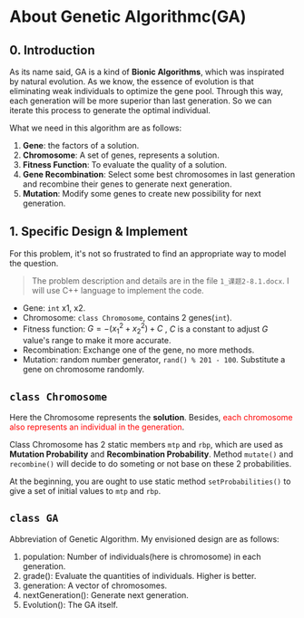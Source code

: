 # About Genetic Algorithmc(GA)

## 0. Introduction
As its name said, GA is a kind of **Bionic Algorithms**, which was inspirated by natural evolution. As we know, the essence of evolution is that eliminating weak individuals to optimize the gene pool. Through this way, each generation will be more superior than last generation. So we can iterate this process to generate the optimal individual.

What we need in this algorithm are as follows:

1. **Gene**: the factors of a solution.
2. **Chromosome**: A set of genes, represents a solution.
3. **Fitness Function**: To evaluate the quality of a solution.
4. **Gene Recombination**: Select some best chromosomes in last generation and recombine their genes to generate next generation.
5. **Mutation**: Modify some genes to create new possibility for next generation.

## 1. Specific Design & Implement
For this problem, it's not so frustrated to find an appropriate way to model the question.

> The problem description and details are in the file `1_课题2-8.1.docx`. I will use C++ language to implement the code.

- Gene: `int` x1, x2.
- Chromosome: `class Chromosome`, contains 2 genes(`int`).
- Fitness function: $G=-(x_1^2+x_2^2)+C$ , $C$ is a constant to adjust $G$ value's range to make it more accurate.
- Recombination: Exchange one of the gene, no more methods.
- Mutation: random number generator, `rand() % 201 - 100`. Substitute a gene on chromosome randomly.

## `class Chromosome`
Here the Chromosome represents the **solution**. Besides, <font color=red>each chromosome also represents an individual in the generation</font>.

Class Chromosome has 2 static members `mtp` and `rbp`, which are used as **Mutation Probability** and **Recombination Probability**. Method `mutate()` and `recombine()` will decide to do someting or not base on these 2 probabilities.

At the beginning, you are ought to use static method `setProbabilities()` to give a set of initial values to `mtp` and `rbp`.

## `class GA`
Abbreviation of Genetic Algorithm.
My envisioned design are as follows:

1. population: Number of individuals(here is chromosome) in each generation.
2. grade(): Evaluate the quantities of individuals. Higher is better.
3. generation: A vector of chromosomes.
4. nextGeneration(): Generate next generation.
5. Evolution(): The GA itself.
### 
